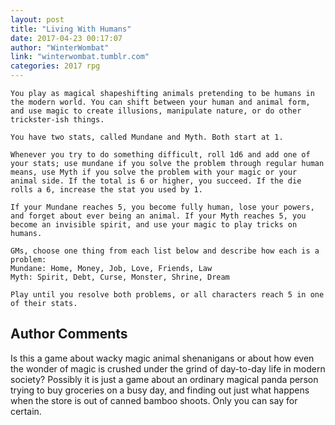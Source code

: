 ```yaml
---
layout: post
title: "Living With Humans"
date: 2017-04-23 00:17:07
author: "WinterWombat"
link: "winterwombat.tumblr.com"
categories: 2017 rpg
---
```

```
You play as magical shapeshifting animals pretending to be humans in the modern world. You can shift between your human and animal form, and use magic to create illusions, manipulate nature, or do other trickster-ish things. 

You have two stats, called Mundane and Myth. Both start at 1.  

Whenever you try to do something difficult, roll 1d6 and add one of your stats; use mundane if you solve the problem through regular human means, use Myth if you solve the problem with your magic or your animal side. If the total is 6 or higher, you succeed. If the die rolls a 6, increase the stat you used by 1. 

If your Mundane reaches 5, you become fully human, lose your powers, and forget about ever being an animal. If your Myth reaches 5, you become an invisible spirit, and use your magic to play tricks on humans.

GMs, choose one thing from each list below and describe how each is a problem:
Mundane: Home, Money, Job, Love, Friends, Law 
Myth: Spirit, Debt, Curse, Monster, Shrine, Dream

Play until you resolve both problems, or all characters reach 5 in one of their stats.
```
## Author Comments 

Is this a game about wacky magic animal shenanigans or about how even the wonder of magic is crushed under the grind of day-to-day life in modern society? Possibly it is just a game about an ordinary magical panda person trying to buy groceries on a busy day, and finding out just what happens when the store is out of canned bamboo shoots. Only you can say for certain.  
